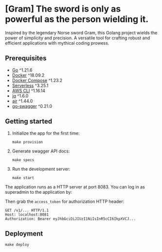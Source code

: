 # [Gram] The sword is only as powerful as the person wielding it.

Inspired by the legendary Norse sword Gram, this Golang project wields the power
of simplicity and precision. A versatile tool for crafting robust and efficient
applications with mythical coding prowess.

## Prerequisites

-   [Go](https://golang.org/doc/install) ^1.21.6
-   [Docker](https://docs.docker.com/install/) ^18.09.2
-   [Docker Compose](https://docs.docker.com/compose/install/) ^1.23.2
-   [Serverless](https://www.serverless.com/framework/docs/getting-started) ^3.25.1
-   [AWS CLI](https://docs.aws.amazon.com/cli/latest/userguide/install-cliv1.html) ^1.16.14
-   [jq](https://stedolan.github.io/jq/download/) ^1.6.0
-   [air](https://github.com/cosmtrek/air) ^1.44.0
-   [go-swagger](https://goswagger.io/install.html#homebrewlinuxbrew) ^0.21.0

## Getting started

1. Initialize the app for the first time:
    ```
    make provision
    ```
2. Generate swagger API docs:
    ```
    make specs
    ```
3. Run the development server:
    ```
    make start
    ```

The application runs as a HTTP server at port 8083. You can log in as superadmin to the application by:

Then grab the `access_token` for authorization HTTP header:

```http
GET /v1/... HTTP/1.1
Host: localhost:8081
Authorization: Bearer eyJhbGciOiJIUzI1NiIsInR5cCI6IkpXVCJ...
```

## Deployment

```
make deploy
```
